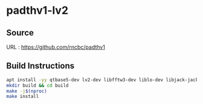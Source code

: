 # padthv1-lv2

## Source
URL : https://github.com/rncbc/padthv1

## Build Instructions
```sh
apt install -yy qtbase5-dev lv2-dev libfftw3-dev liblo-dev libjack-jackd2-dev
mkdir build && cd build
make -j$(nproc)
make install
```
